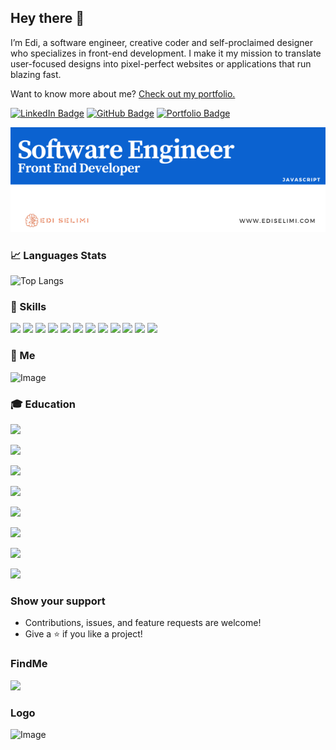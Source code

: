 ## Hey there 👋

I’m Edi, a software engineer, creative coder and self-proclaimed designer who specializes in front-end development. I make it my mission to translate user-focused designs into pixel-perfect websites or applications that run blazing fast.

Want to know more about me? [Check out my portfolio.](https://ediselimi.com)



[![LinkedIn Badge](https://img.shields.io/badge/LinkedIn-Profile-informational?style=flat&logo=linkedin&logoColor=white&color=0D76A8)](https://www.linkedin.com/in/edi-selimi-856671173/?locale=en_US)
[![GitHub Badge](https://img.shields.io/badge/Github-Profile-informational?style=flat&logo=github&logoColor=white&color=0D76A8)](https://github.com/Edi10-developer)
[![Portfolio Badge](https://img.shields.io/badge/Portfolio-Profile-informational?style=flat&logo=portfolio&logoColor=white&color=0D76A8)](https://ediselimi.com)



![Image](https://github.com/Edi10-developer/Portfolio-Bootstrap/blob/master/img/1.png?raw=true)



### &#x1f4c8; Languages Stats
![Top Langs](https://github-readme-stats.vercel.app/api/top-langs/?username=Edi10-developer&layout=compact)

  
  
### 💼 Skills
![](https://img.shields.io/badge/Code-HTML-informational?style=flat&logo=Html&logoColor=white&color=4AB197)
![](https://img.shields.io/badge/Code-CSS-informational?style=flat&logo=Css&logoColor=white&color=4AB197)
![](https://img.shields.io/badge/Code-Bootstrap-informational?style=flat&logo=Bootstrap&logoColor=white&color=4AB197)
![](https://img.shields.io/badge/Code-JavaScript-informational?style=flat&logo=JavaScript&logoColor=white&color=4AB197)
![](https://img.shields.io/badge/Code-JQuery-informational?style=flat&logo=jquery&logoColor=white&color=4AB197)
![](https://img.shields.io/badge/Code-React-informational?style=flat&logo=react&logoColor=white&color=4AB197)
![](https://img.shields.io/badge/Code-Redux-informational?style=flat&logo=Redux&logoColor=white&color=4AB197)
![](https://img.shields.io/badge/Code-TypeScript-informational?style=flat&logo=TypeScript&logoColor=white&color=4AB197)
![](https://img.shields.io/badge/Code-Angular-informational?style=flat&logo=angular&logoColor=white&color=4AB197)
![](https://img.shields.io/badge/Code-NodeJS-informational?style=flat&logo=NodeJS&logoColor=white&color=4AB197)
![](https://img.shields.io/badge/Code-MongoDB-informational?style=flat&logo=MongoDB&logoColor=white&color=4AB197)
![](https://img.shields.io/badge/Code-MySQL-informational?style=flat&logo=MySQL&logoColor=white&color=4AB197)



### 👤 Me
![Image](https://scontent-mad1-1.xx.fbcdn.net/v/t31.0-8/14902840_1470335899647521_7495135080121822911_o.jpg?_nc_cat=103&ccb=1-3&_nc_sid=a9b1d2&_nc_ohc=PzCDLPOZXCgAX-Fihjz&_nc_ht=scontent-mad1-1.xx&oh=c1ae1150c967c59cc405b5e51f50f87a&oe=606E35BA)



### 🎓 Education
[![](https://img.shields.io/badge/IT%20Academy-Barcelona%20Activa-%23DA007F)](https://itacademy.barcelonactiva.cat/login/index.php)

[![](https://img.shields.io/badge/Bootcamp-FreeCodeCamp-%230A0A23)](https://www.freecodecamp.org/)

[![](https://img.shields.io/badge/Academy-Udemy-%23EA5252)](https://www.udemy.com/)

[![](https://img.shields.io/badge/Courses-CCA-%2347C1AA)](https://www.the-cca.org/)

[![](https://img.shields.io/badge/Bootcamp-Scrimba-%23383516)](https://scrimba.com/dashboard)

[![](https://img.shields.io/badge/Courses-SoloLearn-%231ABC9C)](https://www.sololearn.com/)

[![](https://img.shields.io/badge/Courses-GoogleActivate-6795f7)](https://learndigital.withgoogle.com/activate/courses)

[![](https://img.shields.io/badge/Tutorials-YouTube-%23F50000)](https://www.youtube.com/)



### Show your support
- Contributions, issues, and feature requests are welcome! 
- Give a ⭐️ if you like a project!



### FindMe
![](http://api.qrserver.com/v1/create-qr-code/?color=467FBF&bgcolor=FFFFFF&data=BEGIN%3AVCARD%0AVERSION%3A2.1%0AFN%3AEdi+Selimi%0AN%3ASelimi%3BEdi%0ATITLE%3AWeb+Developer%0ATEL%3BCELL%3A0034+632+890+768%0AEMAIL%3BWORK%3BINTERNET%3Aselimi.edi.1991%40gmail.com%0AURL%3Ahttps%3A%2F%2Fediselimi.com%2F%0AADR%3A%3B%3B%3BBarcelona+%3B%3B08001%3BSpain%0AEND%3AVCARD%0A&qzone=6&margin=0&size=300x300&ecc=L)



### Logo
![Image](https://ediselimi.com/img/logoEdi.png)
